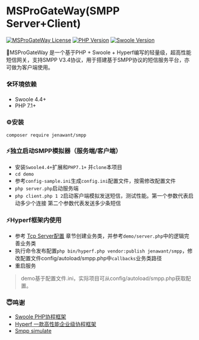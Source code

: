 # MSProGateWay(SMPP Server+Client)

[![MSProGateWay License](https://poser.pugx.org/simple-swoole/simps/license)](LICENSE)
[![PHP Version](https://img.shields.io/badge/php-%3E=7.1-brightgreen.svg)](https://www.php.net)
[![Swoole Version](https://img.shields.io/badge/swoole-%3E=4.4.0-brightgreen.svg)](https://github.com/swoole/swoole-src)

🚀MSProGateWay 是一个基于PHP + Swoole + Hyperf编写的轻量级，超高性能短信网关，支持SMPP
V3.4协议，用于搭建基于SMPP协议的短信服务平台，亦可做为客户端使用。

### 🛠️环境依赖

* Swoole 4.4+
* PHP 7.1+

### ⚙️安装

``` shell
composer require jenawant/smpp
```

### ⚡️独立启动SMPP模拟器（服务端/客户端）

* 安装`Swoole4.4+`扩展和`PHP7.1+` 并`clone`本项目
* `cd demo`
* 参考`config-sample.ini`生成`config.ini`配置文件，按需修改配置文件
* `php server.php`启动服务端
* `php client.php 1 2`启动客户端模拟发送短信，测试性能。第一个参数代表启动多少个连接 第二个参数代表发送多少条短信

### ⚡️Hyperf框架内使用

* 参考 [Tcp Server配置](https://hyperf.wiki/3.1/#/zh-cn/tcp-server) 章节创建业务类，并参考`demo/server.php`中的逻辑完善业务类
* 执行命令发布配置`php bin/hyperf.php vendor:publish jenawant/smpp`，修改配置文件config/autoload/smpp.php中`callbacks`业务类路径
* 重启服务

> demo基于配置文件.ini，实际项目可从config/autoload/smpp.php获取配置。

### 😇鸣谢

* [Swoole PHP协程框架](https://www.swoole.com)
* [Hyperf 一款高性能企业级协程框架](https://hyperf.io/)
* [Smpp simulate](https://gitee.com/wolian-message/simulater)